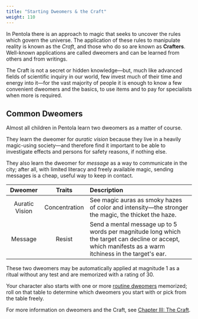 ```yaml
---
title: "Starting Dweomers & the Craft"
weight: 110
---
```


In Pentola there is an approach to magic that seeks to uncover the rules which govern the universe.
The application of these rules to manipulate reality is known as the _Craft_, and those who do so are known as **Crafters**.
Well-known applications are called dweomers and can be learned from others and from writings.

The Craft is not a secret or hidden knowledge—but, much like advanced fields of scientific inquiry in our world, few invest much of their time and energy into it—for the vast majority of people it is enough to know a few convenient dweomers and the basics, to use items and to pay for specialists when more is required.

## Common Dweomers

Almost all children in Pentola learn two dweomers as a matter of course.

They learn the dweomer for _auratic vision_ because they live in a heavily magic-using society—and therefore find it important to be able to investigate effects and persons for safety reasons, if nothing else.

They also learn the dweomer for _message_ as a way to communicate in the city; after all, with limited literacy and freely available magic, sending messages is a cheap, useful way to keep in contact.

|     Dweomer    |    Traits     | Description |
|:--------------:|:-------------:|:------------|
| Auratic Vision | Concentration | See magic auras as smoky hazes of color and intensity—the stronger the magic, the thicket the haze.
| Message        | Resist        | Send a mental message up to 5 words per magnitude long which the target can decline or accept, which manifests as a warm itchiness in the target's ear.

These two dweomers may be automatically applied at magnitude 1 as a ritual without any test and are memorized with a rating of 30.

Your character also starts with one or more [routine dweomers](/03-the-craft/dweomers/list/#routine-dweomers) memorized;
roll on that table to determine which dweomers you start with or pick from the table freely.

For more information on dweomers and the Craft, see [Chapter III: The Craft](/03-the-craft).
